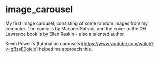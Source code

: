 # image_carousel

My first image carousel, consisting of some random images from my computer. The comic is by Marjane Satrapi, and the cover to the DH Lawrence book is by Ellen Raskin - also a talented author.

Kevin Powell's (tutorial on carousels)[https://www.youtube.com/watch?v=gBzsE0oieio] helped me approach this.
